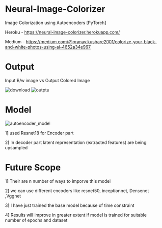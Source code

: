 # Neural-Image-Colorizer
Image Colorization using Autoencoders [PyTorch]

Heroku - https://neural-image-colorizer.herokuapp.com/

Medium - https://medium.com/@pranav.kushare2001/colorize-your-black-and-white-photos-using-ai-4652a34e967

<h1>Output</h1>
Input B/w image vs Output Colored Image


![download](https://user-images.githubusercontent.com/66110778/117584112-80a46e00-b128-11eb-9c67-d7b5aee0951c.png)
![outptu](https://user-images.githubusercontent.com/66110778/117584120-8c903000-b128-11eb-8713-5b9b3eada6e9.png)

<h1>Model</h1>

![autoencoder_model](https://user-images.githubusercontent.com/66110778/117584124-9ca80f80-b128-11eb-863f-5a4ed1696d00.png)

1] used Resnet18 for Encoder part

2] In decoder part latent representation (extracted features) are being upsampled 



<h1>Future Scope</h1>

1] Their are n number of ways to imporve this model

2] we can use different encoders like resnet50, inceptionnet, Densenet ,Vggnet 

3] I have just trained the base model because of time constraint

4] Results will improve in greater extent if model is trained for suitable number of epochs and dataset
